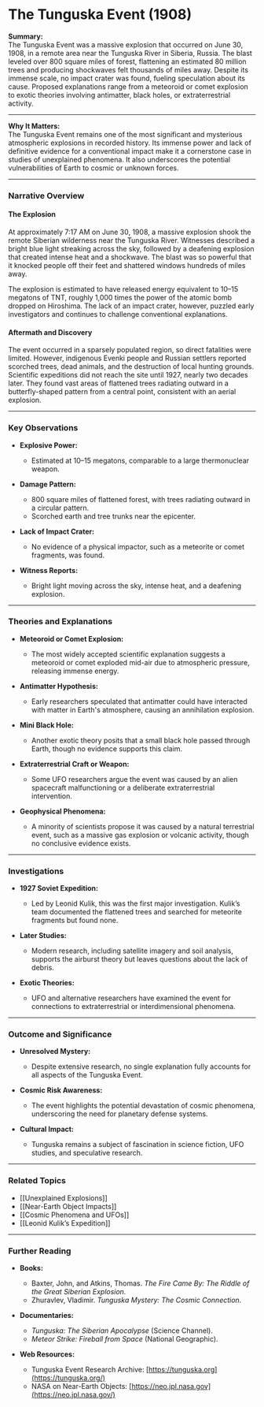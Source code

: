 # The Tunguska Event (1908)

**Summary:**  
The Tunguska Event was a massive explosion that occurred on June 30, 1908, in a remote area near the Tunguska River in Siberia, Russia. The blast leveled over 800 square miles of forest, flattening an estimated 80 million trees and producing shockwaves felt thousands of miles away. Despite its immense scale, no impact crater was found, fueling speculation about its cause. Proposed explanations range from a meteoroid or comet explosion to exotic theories involving antimatter, black holes, or extraterrestrial activity.

---

**Why It Matters:**  
The Tunguska Event remains one of the most significant and mysterious atmospheric explosions in recorded history. Its immense power and lack of definitive evidence for a conventional impact make it a cornerstone case in studies of unexplained phenomena. It also underscores the potential vulnerabilities of Earth to cosmic or unknown forces.

---

### **Narrative Overview**

#### **The Explosion**

At approximately 7:17 AM on June 30, 1908, a massive explosion shook the remote Siberian wilderness near the Tunguska River. Witnesses described a bright blue light streaking across the sky, followed by a deafening explosion that created intense heat and a shockwave. The blast was so powerful that it knocked people off their feet and shattered windows hundreds of miles away.

The explosion is estimated to have released energy equivalent to 10–15 megatons of TNT, roughly 1,000 times the power of the atomic bomb dropped on Hiroshima. The lack of an impact crater, however, puzzled early investigators and continues to challenge conventional explanations.

#### **Aftermath and Discovery**

The event occurred in a sparsely populated region, so direct fatalities were limited. However, indigenous Evenki people and Russian settlers reported scorched trees, dead animals, and the destruction of local hunting grounds. Scientific expeditions did not reach the site until 1927, nearly two decades later. They found vast areas of flattened trees radiating outward in a butterfly-shaped pattern from a central point, consistent with an aerial explosion.

---

### **Key Observations**

- **Explosive Power:**
    
    - Estimated at 10–15 megatons, comparable to a large thermonuclear weapon.
- **Damage Pattern:**
    
    - 800 square miles of flattened forest, with trees radiating outward in a circular pattern.
    - Scorched earth and tree trunks near the epicenter.
- **Lack of Impact Crater:**
    
    - No evidence of a physical impactor, such as a meteorite or comet fragments, was found.
- **Witness Reports:**
    
    - Bright light moving across the sky, intense heat, and a deafening explosion.

---

### **Theories and Explanations**

- **Meteoroid or Comet Explosion:**
    
    - The most widely accepted scientific explanation suggests a meteoroid or comet exploded mid-air due to atmospheric pressure, releasing immense energy.
- **Antimatter Hypothesis:**
    
    - Early researchers speculated that antimatter could have interacted with matter in Earth's atmosphere, causing an annihilation explosion.
- **Mini Black Hole:**
    
    - Another exotic theory posits that a small black hole passed through Earth, though no evidence supports this claim.
- **Extraterrestrial Craft or Weapon:**
    
    - Some UFO researchers argue the event was caused by an alien spacecraft malfunctioning or a deliberate extraterrestrial intervention.
- **Geophysical Phenomena:**
    
    - A minority of scientists propose it was caused by a natural terrestrial event, such as a massive gas explosion or volcanic activity, though no conclusive evidence exists.

---

### **Investigations**

- **1927 Soviet Expedition:**
    
    - Led by Leonid Kulik, this was the first major investigation. Kulik’s team documented the flattened trees and searched for meteorite fragments but found none.
- **Later Studies:**
    
    - Modern research, including satellite imagery and soil analysis, supports the airburst theory but leaves questions about the lack of debris.
- **Exotic Theories:**
    
    - UFO and alternative researchers have examined the event for connections to extraterrestrial or interdimensional phenomena.

---

### **Outcome and Significance**

- **Unresolved Mystery:**
    
    - Despite extensive research, no single explanation fully accounts for all aspects of the Tunguska Event.
- **Cosmic Risk Awareness:**
    
    - The event highlights the potential devastation of cosmic phenomena, underscoring the need for planetary defense systems.
- **Cultural Impact:**
    
    - Tunguska remains a subject of fascination in science fiction, UFO studies, and speculative research.

---

### **Related Topics**

- [[Unexplained Explosions]]
- [[Near-Earth Object Impacts]]
- [[Cosmic Phenomena and UFOs]]
- [[Leonid Kulik’s Expedition]]

---

### **Further Reading**

- **Books:**
    
    - Baxter, John, and Atkins, Thomas. _The Fire Came By: The Riddle of the Great Siberian Explosion._
    - Zhuravlev, Vladimir. _Tunguska Mystery: The Cosmic Connection._
- **Documentaries:**
    
    - _Tunguska: The Siberian Apocalypse_ (Science Channel).
    - _Meteor Strike: Fireball from Space_ (National Geographic).
- **Web Resources:**
    
    - Tunguska Event Research Archive: [https://tunguska.org](https://tunguska.org/)
    - NASA on Near-Earth Objects: [https://neo.jpl.nasa.gov](https://neo.jpl.nasa.gov/)




